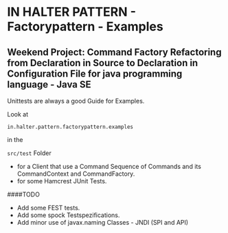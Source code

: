 # IN HALTER PATTERN - Factorypattern - Examples

## Weekend Project: Command Factory Refactoring from Declaration in Source to Declaration in Configuration File for java programming language - Java SE

Unittests are always a good Guide for Examples.

Look at

`in.halter.pattern.factorypattern.examples`

in the

`src/test` Folder

- for a Client that use a Command Sequence of Commands and its CommandContext and CommandFactory.
- for some Hamcrest JUnit Tests.

####TODO

- Add some FEST tests.
- Add some spock Testspezifications.
- Add minor use of javax.naming Classes - JNDI (SPI and API)
 